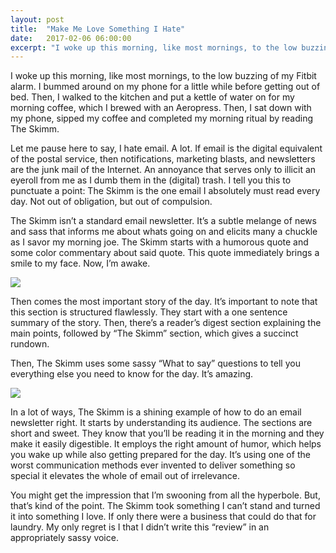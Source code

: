 ```yaml
---
layout: post
title:  "Make Me Love Something I Hate"
date:   2017-02-06 06:00:00
excerpt: "I woke up this morning, like most mornings, to the low buzzing of my Fitbit alarm. I bummed around on my phone for a little while before getting out of bed. Then, I walked to the kitchen and put a kettle of water on for my morning coffee, which I brewed with an Aeropress. Then, I sat down with my phone, sipped my coffee and completed my morning ritual by reading The Skimm."
---
```


I woke up this morning, like most mornings, to the low buzzing of my Fitbit alarm. I bummed around on my phone for a little while before getting out of bed. Then, I walked to the kitchen and put a kettle of water on for my morning coffee, which I brewed with an Aeropress. Then, I sat down with my phone, sipped my coffee and completed my morning ritual by reading The Skimm.

Let me pause here to say, I hate email. A lot. If email is the digital equivalent of the postal service, then notifications, marketing blasts, and newsletters are the junk mail of the Internet. An annoyance that serves only to illicit an eyeroll from me as I dumb them in the (digital) trash. I tell you this to punctuate a point: The Skimm is the one email I absolutely must read every day. Not out of obligation, but out of compulsion.

The Skimm isn’t a standard email newsletter. It’s a subtle melange of news and sass that informs me about whats going on and elicits many a chuckle as I savor my morning joe. The Skimm starts with a humorous quote and some color commentary about said quote. This quote immediately brings a smile to my face. Now, I’m awake.

![](/assets/images/posts/2016-02-06-make-me-love-something-i-hate/quote.png)

Then comes the most important story of the day. It’s important to note that this section is structured flawlessly. They start with a one sentence summary of the story. Then, there’s a reader’s digest section explaining the main points, followed by “The Skimm” section, which gives a succinct rundown.

Then, The Skimm uses some sassy “What to say” questions to tell you everything else you need to know for the day. It’s amazing.

![](/assets/images/posts/2016-02-06-make-me-love-something-i-hate/news.png)

In a lot of ways, The Skimm is a shining example of how to do an email newsletter right. It starts by understanding its audience. The sections are short and sweet. They know that you’ll be reading it in the morning and they make it easily digestible. It employs the right amount of humor, which helps you wake up while also getting prepared for the day. It’s using one of the worst communication methods ever invented to deliver something so special it elevates the whole of email out of irrelevance.

You might get the impression that I’m swooning from all the hyperbole. But, that’s kind of the point. The Skimm took something I can’t stand and turned it into something I love. If only there were a business that could do that for laundry. My only regret is I that I didn’t write this “review” in an appropriately sassy voice.

